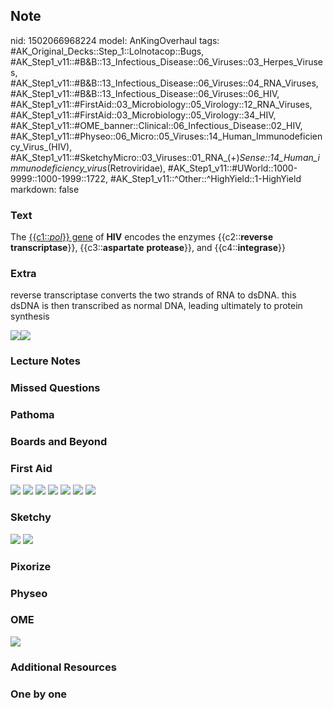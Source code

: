 ## Note
nid: 1502066968224
model: AnKingOverhaul
tags: #AK_Original_Decks::Step_1::Lolnotacop::Bugs, #AK_Step1_v11::#B&B::13_Infectious_Disease::06_Viruses::03_Herpes_Viruses, #AK_Step1_v11::#B&B::13_Infectious_Disease::06_Viruses::04_RNA_Viruses, #AK_Step1_v11::#B&B::13_Infectious_Disease::06_Viruses::06_HIV, #AK_Step1_v11::#FirstAid::03_Microbiology::05_Virology::12_RNA_Viruses, #AK_Step1_v11::#FirstAid::03_Microbiology::05_Virology::34_HIV, #AK_Step1_v11::#OME_banner::Clinical::06_Infectious_Disease::02_HIV, #AK_Step1_v11::#Physeo::06_Micro::05_Viruses::14_Human_Immunodeficiency_Virus_(HIV), #AK_Step1_v11::#SketchyMicro::03_Viruses::01_RNA_(+)_Sense::14_Human_immunodeficiency_virus_(Retroviridae), #AK_Step1_v11::#UWorld::1000-9999::1000-1999::1722, #AK_Step1_v11::^Other::^HighYield::1-HighYield
markdown: false

### Text
The <u>{{c1::<i>pol</i>}} gene</u> of <b>HIV</b> encodes the
enzymes {{c2::<b>reverse transcriptase</b>}},
{{c3::<b>aspartate</b> <b>protease</b>}}, and
{{c4::<b>integrase</b>}}

### Extra
reverse transcriptase converts the two strands of RNA to dsDNA.
this dsDNA is then transcribed as normal DNA, leading ultimately to
protein synthesis
<div>
  <span style="color: rgb(255, 255, 0)"><img src=
  "paste-12777527706030.jpg"><img src=
  "paste-6863357739333.jpg"></span>
</div>

### Lecture Notes


### Missed Questions


### Pathoma


### Boards and Beyond


### First Aid
<img src="tmp5upen7wn.png"> <img src="tmpmp3gx19u.png"> <img src=
"tmpaio4fua8.png"> <img src="tmpfw0f78t9.png"> <img src=
"tmp_d12_6h3.png"> <img src="tmps53ndzum.png"> <img src=
"tmp5eowh3le.png">

### Sketchy
<img src="paste-224708393959427.jpg"> <img src=
"paste-8060e2af8b521ea5e9c88803b300f4e1c9feae52.png">

### Pixorize


### Physeo


### OME
<div class="ome-widget">
  <a href=
  "https://onlinemeded.org/spa/infectious-disease/hiv/acquire?ref=anki">
  <img src="_OME_AnkiFlashcards_Lesson_2.png"></a>
</div>

### Additional Resources


### One by one

